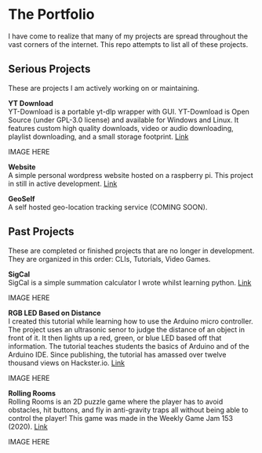 # The Portfolio
I have come to realize that many of my projects are spread throughout the vast corners of the internet. This repo attempts to list all of these projects.

## Serious Projects
These are projects I am actively working on or maintaining.

**YT Download**  
YT-Download is a portable yt-dlp wrapper with GUI. YT-Download is Open Source (under GPL-3.0 license) and available for Windows and Linux. It features custom high quality downloads, video or audio downloading, playlist downloading, and a small storage footprint. [Link](https://github.com/Joey451-OG/YT-Download)

IMAGE HERE

**Website**  
A simple personal wordpress website hosted on a raspberry pi. This project in still in active development. [Link](http://www.josephgarneau.com)

**GeoSelf**  
A self hosted geo-location tracking service (COMING SOON).

## Past Projects
These are completed or finished projects that are no longer in development. They are organized in this order: CLIs, Tutorials, Video Games.

**SigCal**  
SigCal is a simple summation calculator I wrote whilst learning python. [Link](https://github.com/Joey451-OG/SigCal)

IMAGE HERE

**RGB LED Based on Distance**  
I created this tutorial while learning how to use the Arduino micro controller. The project uses an ultrasonic senor to judge the distance of an object in front of it. It then lights up a red, green, or blue LED based off that information. The tutorial teaches students the basics of Arduino and of the Arduino IDE. Since publishing, the tutorial has amassed over twelve thousand views on Hackster.io. [Link](https://www.hackster.io/codernoob/rgb-led-based-on-distance-ba94f8)

IMAGE HERE

**Rolling Rooms**  
Rolling Rooms is an 2D puzzle game where the player has to avoid obstacles, hit buttons, and fly in anti-gravity traps all without being able to control the player! This game was made in the Weekly Game Jam 153 (2020). [Link](https://doublehelix.itch.io/rolling-rooms)

IMAGE HERE

